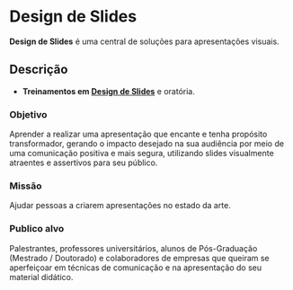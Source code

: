 # Design de Slides

**Design de Slides** é uma central de soluções para apresentações visuais.

## Descrição

- **Treinamentos em [Design de Slides](https://www.designdeslides.com/)** e oratória.

### Objetivo

Aprender a realizar uma apresentação que encante e tenha propósito transformador, gerando o impacto desejado na sua audiência por meio de uma comunicação positiva e mais segura, utilizando slides visualmente atraentes e assertivos para seu público.

### Missão

Ajudar pessoas a criarem apresentações no estado da arte.

### Publico alvo

Palestrantes, professores universitários, alunos de Pós-Graduação (Mestrado / Doutorado) e colaboradores de empresas que queiram se aperfeiçoar em técnicas de comunicação e na apresentação do seu material didático.
